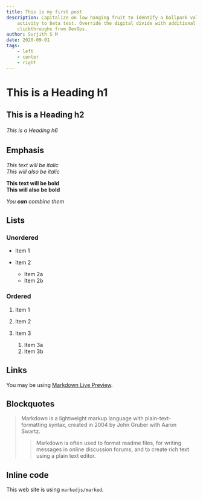 ```yaml
---
title: This is my first post
description: Capitalize on low hanging fruit to identify a ballpark value added
    activity to beta test. Override the digital divide with additional
    clickthroughs from DevOps.
author: Surjith S M
date: 2020-09-01
tags:
    - left
    - center
    - right
---
```


# This is a Heading h1

## This is a Heading h2

###### This is a Heading h6

## Emphasis

_This text will be italic_\
_This will also be italic_

**This text will be bold**\
**This will also be bold**

_You **can** combine them_

## Lists

### Unordered

-   Item 1
-   Item 2

    -   Item 2a
    -   Item 2b

### Ordered

1. Item 1
2. Item 2
3. Item 3

    1. Item 3a
    2. Item 3b

## Links

You may be using [Markdown Live Preview](https://markdownlivepreview.com/).

## Blockquotes

> Markdown is a lightweight markup language with plain-text-formatting syntax, created in 2004 by John Gruber with Aaron Swartz.
>
> > Markdown is often used to format readme files, for writing messages in online discussion forums, and to create rich text using a plain text editor.

## Inline code

This web site is using `markedjs/marked`.
